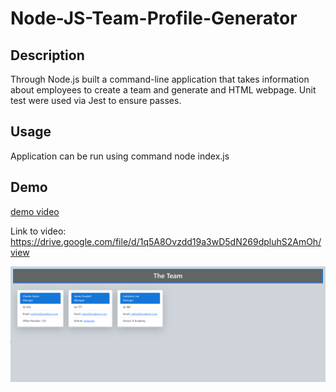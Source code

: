 # Node-JS-Team-Profile-Generator

## Description
Through Node.js built a command-line application that takes information about employees to create a team and generate and HTML webpage.
Unit test were used via Jest to ensure passes. 

## Usage 
Application can be run using command node index.js 

## Demo 
[demo video](./dist/Team%20Profile%20Generator.webm)

Link to video: https://drive.google.com/file/d/1q5A8Ovzdd19a3wD5dN269dpluhS2AmOh/view

![demo picture](./dist/demo%20screenshot.png)
